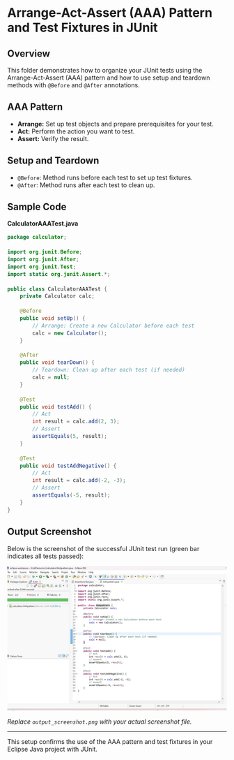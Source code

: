 # Arrange-Act-Assert (AAA) Pattern and Test Fixtures in JUnit

## Overview
This folder demonstrates how to organize your JUnit tests using the Arrange-Act-Assert (AAA) pattern and how to use setup and teardown methods with `@Before` and `@After` annotations.

## AAA Pattern
- **Arrange:** Set up test objects and prepare prerequisites for your test.
- **Act:** Perform the action you want to test.
- **Assert:** Verify the result.

## Setup and Teardown
- `@Before`: Method runs before each test to set up test fixtures.
- `@After`: Method runs after each test to clean up.

## Sample Code

**CalculatorAAATest.java**
```java
package calculator;

import org.junit.Before;
import org.junit.After;
import org.junit.Test;
import static org.junit.Assert.*;

public class CalculatorAAATest {
    private Calculator calc;

    @Before
    public void setUp() {
        // Arrange: Create a new Calculator before each test
        calc = new Calculator();
    }

    @After
    public void tearDown() {
        // Teardown: Clean up after each test (if needed)
        calc = null;
    }

    @Test
    public void testAdd() {
        // Act
        int result = calc.add(2, 3);
        // Assert
        assertEquals(5, result);
    }

    @Test
    public void testAddNegative() {
        // Act
        int result = calc.add(-2, -3);
        // Assert
        assertEquals(-5, result);
    }
}
```

## Output Screenshot
Below is the screenshot of the successful JUnit test run (green bar indicates all tests passed):

![JUnit AAA Pattern Output](output.png)

*Replace `output_screenshot.png` with your actual screenshot file.*

---

This setup confirms the use of the AAA pattern and test fixtures in your Eclipse Java project with JUnit. 